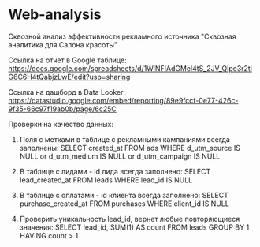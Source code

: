 # Web-analysis
Сквозной анализ эффективности рекламного источника
"Сквозная аналитика для Салона красоты"

Ссылка на отчет в Google таблице:
https://docs.google.com/spreadsheets/d/1WlNFIAdGMel4tS_2JV_Qlpe3r2tiG6C6H4tQabjzLwE/edit?usp=sharing

Ссылка на дашборд в Data Looker:
https://datastudio.google.com/embed/reporting/89e9fccf-0e77-426c-9f35-66c97f19ab0b/page/6c25C

Проверки на качество данных:
1. Поля с метками в таблице с рекламными кампаниями всегда заполнены:
SELECT created_at 
FROM ads
WHERE d_utm_source IS NULL or d_utm_medium IS NULL or d_utm_campaign IS NULL

2. В таблице с лидами - id лида всегда заполнено:
SELECT lead_created_at 
FROM leads 
WHERE lead_id IS NULL

3. В таблице с оплатами - id клиента всегда заполнено:
SELECT purchase_created_at 
FROM purchases 
WHERE client_id IS NULL

4. Проверить уникальность lead_id, вернет любые повторяющиеся значения:
SELECT
    lead_id,
    SUM(1) AS count
FROM leads
GROUP BY 1
HAVING count > 1
